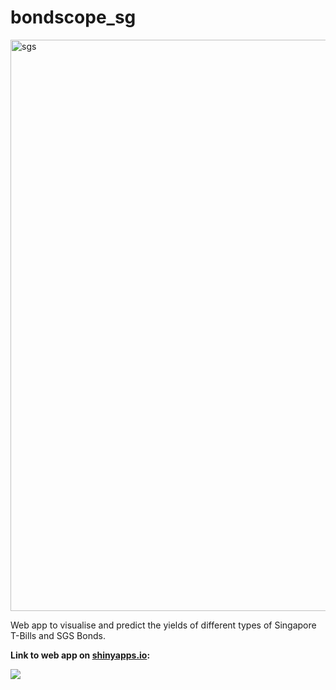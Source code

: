 # bondscope_sg

<img width="914" alt="sgs" src="https://github.com/user-attachments/assets/b508eaf7-a744-40db-93ef-31a5a4a06afa">

Web app to visualise and predict the yields of different types of Singapore T-Bills and SGS Bonds.

**Link to web app on [shinyapps.io](https://www.shinyapps.io/):**

[![](https://img.shields.io/badge/Shiny-shinyapps.io-blue?style=flat&labelColor=white&logo=RStudio&logoColor=blue)](https://tsu2000.shinyapps.io/bondscope_sg/)
